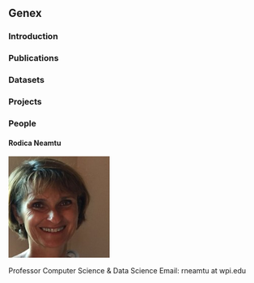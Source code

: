 ## Genex

### Introduction

### Publications 

### Datasets

### Projects

### People

#### Rodica Neamtu

![](rodica.jpg)

Professor
Computer Science & Data Science
Email: rneamtu at wpi.edu
